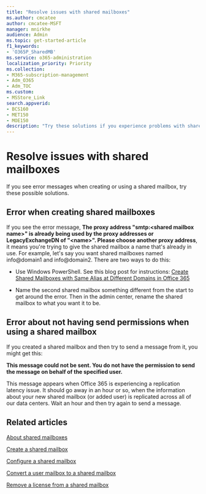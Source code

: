 ```yaml
---
title: "Resolve issues with shared mailboxes"
ms.author: cmcatee
author: cmcatee-MSFT
manager: mnirkhe
audience: Admin
ms.topic: get-started-article
f1_keywords:
- 'O365P_SharedMB'
ms.service: o365-administration
localization_priority: Priority
ms.collection: 
- M365-subscription-management
- Adm_O365
- Adm_TOC
ms.custom:
- MSStore_Link
search.appverid:
- BCS160
- MET150
- MOE150
description: "Try these solutions if you experience problems with shared mailboxes."
---
```


# Resolve issues with shared mailboxes

If you see error messages when creating or using a shared mailbox, try these possible solutions. 

## Error when creating shared mailboxes
<a name="bkmk_Fix"> </a>

If you see the error message, **The proxy address "smtp:<shared mailbox name\>" is already being used by the proxy addresses or LegacyExchangeDN of "\<name>". Please choose another proxy address**, it means you're trying to give the shared mailbox a name that's already in use. For example, let's say you want shared mailboxes named info@domain1 and info@domain2. There are two ways to do this:

  - Use Windows PowerShell. See this blog post for instructions: [Create Shared Mailboxes with Same Alias at Different Domains in Office 365](https://www.cogmotive.com/blog/office-365-tips/create-shared-mailboxes-with-same-alias-at-different-domains-in-office-365)
    
  - Name the second shared mailbox something different from the start to get around the error. Then in the admin center, rename the shared mailbox to what you want it to be.

## Error about not having send permissions when using a shared mailbox

If you created a shared mailbox and then try to send a message from it, you might get this:

**This message could not be sent. You do not have the permission to send the message on behalf of the specified user.**

This message appears when Office 365 is experiencing a replication latency issue. It should go away in an hour or so, when the information about your new shared mailbox (or added user) is replicated across all of our data centers. Wait an hour and then try again to send a message.

## Related articles

[About shared mailboxes](about-shared-mailboxes.md)

[Create a shared mailbox](create-a-shared-mailbox.md)

[Configure a shared mailbox](configure-a-shared-mailbox.md)

[Convert a user mailbox to a shared mailbox](convert-user-mailbox-to-shared-mailbox.md)

[Remove a license from a shared mailbox](remove-license-from-shared-mailbox.md)


    

